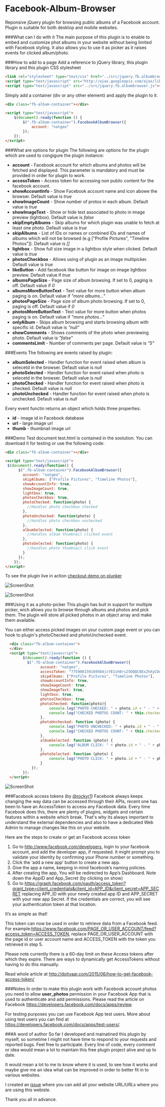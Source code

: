 Facebook-Album-Browser
======================

Reponsive jQuery plugin for browsing public albums of a Facebook account.
Plugin is suitable for both desktop and mobile websites.

###What can I do with it
The main purpose of this plugin is to enable to embed and customize phot albums in your website without being limited with Facebook styling. It also allows you to use it as picker as it raises events for clicked album/photo.

###How to add to a page
Add a reference to jQuery library, this plugin library and this plugin CSS stylesheet
```html
<link rel="stylesheet" type="text/css" href="../src/jquery.fb.albumbrowser.css" />
<script type="text/javascript" src="http://ajax.googleapis.com/ajax/libs/jquery/1.11.0/jquery.min.js"></script>
<script type="text/javascript" src="../src/jquery.fb.albumbrowser.js"></script>
```
Simply add a container (div or any other element) and apply the plugin to it.
```html
<div class="fb-album-container"></div>

<script type="text/javascript">
    $(document).ready(function () {
        $(".fb-album-container").FacebookAlbumBrowser({
            account: "natgeo"
        });
    });
</script>
```

###What are options for plugin
The following are options for the plugin which are used to congigure the plugin instance:
* **account** - Facebook account for which albums and photos will be fetched and displayed. This parameter is mandatory and must be provided in order for plugin to work.
* **accessToken** - Access token for accessing non public content for the facebook account.
* **showAccountInfo** - Show Facebook account name and icon abowe the browser. Default value is _true_
* **showImageCount** - Show number of protos in each album. Default value is _true_
* **showImageText** - Show or hide text associated to photo in image preview (lightbox). Default value is _false_
* **skipEmptyAlbums** - Skip albums for which plugin was unable to fetch at least one photo. Default value is _true_
* **skipAlbums** - List of IDs or names or combined IDs and names of albums which will not be browsed (e.g ["Profile Pictures", "Timeline Photos"]). Default value is _[]_
* **lightbox** - Show full size image in a lightbox style when clicked. Default value is _true_
* **photosCheckbox** - Allows using of plugin as an image multipicker. Default value is _true_
* **likeButton** - Add facebook like button for image on image lightbox preview. Default value if _true_
* **albumsPageSize** - Page size of album browsing. If set to 0, paging is off. Default value if _0_
* **albumsMoreButtonText** - Text value for more button when album paging is on. Default value if _"more albums..."_
* **photosPageSize** - Page size of album photo browsing. If set to 0, paging is off. Default value if _0_
* **photosMoreButtonText** - Text value for more button when photos paging is on. Default value if _"more photos..."_
* **onlyAlbum** - Skips album browsing and starts browsing album with specific id. Default value is _"null"_
* **showComments** - Shows comments of the photo when previewing photo. Default value is _"false"_
* **commentsLimit** - Number of comments per page. Default value is _"5"_

###Events
The following are events raised by plugin:
* **albumSelected** - Handler function for event raised when album is selecetd in the browser. Default value is _null_
* **photoSelected** - Handler function for event raised when photo is selecetd in the browser. Default value is _null_
* **photoChecked** - Handler function for event raised when photo is checked. Default value is _null_
* **photoUnchecked** - Handler function for event raised when photo is unchecked. Default value is _null_

Every event functin returns an object which holds three properties:
* **id** - image id in Facebook database
* **url** - large image url
* **thumb** - thumbnail image url

###Demo
Test document test.html is contained in the soolution. You can download it for testing or use the following code:

```html
<div class="fb-album-container"></div>

<script type="text/javascript">
 $(document).ready(function() {
      $(".fb-album-container").FacebookAlbumBrowser({
        account: "natgeo",
        skipAlbums: ["Profile Pictures", "Timeline Photos"],
        showAccountInfo: true,
        showImageCount: true,
        lightbox: true,
        photosCheckbox: true,
        photoChecked: function(photo) {
          //Handles photo checkbox checked
        },
        photoUnchecked: function(photo) {
          //Handles photo checkbox unchecked
        },
        albumSelected: function(photo) {
          //Handles album thumbnail clicked event
        },
        photoSelected: function(photo) {
          //Handles photo thumbnail click event
        }
      });
    });
</script>
```
To see the plugin live in action [checkout demo on plunker](http://plnkr.co/edit/bpcaagDgxVClt1lsDH5a?p=preview)

![ScreenShot](http://dejanstojanovic.net/media/31597/facebook-album-browser.png)


![ScreenShot](http://dejanstojanovic.net/media/31657/faceboo-phptp-preview.png)

###Using it as a photo-picker
This plugin has buit in support for multiple picker, wich allows you to browse through albums and photos and pick them. The plugin will store all picked photos in an object array and make them available.

You can either access picked images on your custom page event or you can hook to plugin's photoChecked and photoUnchecked event.
```html
  <div class="fb-album-container">
  </div>
  <script type="text/javascript">
        $(document).ready(function () {
          $(".fb-album-container").FacebookAlbumBrowser({
                account: "natgeo",
                accessToken: "775908159169504|cYEIsh0rs25OQQC8Ex2hXyCOut4",
                skipAlbums: ["Profile Pictures", "Timeline Photos"],
                showAccountInfo: true,
                showImageCount: true,
                showImageText: true,
                lightbox: true,
                photosCheckbox: true,
                photoChecked: function(photo){
                    console.log("PHOTO CHECKED: " + photo.id + " - " + photo.url + " - " + photo.thumb);
                    console.log("CHECKED PHOTOS COUNT: " + this.checkedPhotos.length);
                },
                photoUnchecked: function (photo) {
                    console.log("PHOTO UNCHECKED: " + photo.id + " - " + photo.url + " - " + photo.thumb);
                    console.log("CHECKED PHOTOS COUNT: " + this.checkedPhotos.length);
                },
                albumSelected: function (photo) {
                    console.log("ALBUM CLICK: " + photo.id + " - " + photo.url + " - " + photo.thumb);
                },
                photoSelected: function (photo) {
                    console.log("PHOTO CLICK: " + photo.id + " - " + photo.url + " - " + photo.thumb);
                }
            });
        });
  </script>
```


![ScreenShot](http://dejanstojanovic.net/media/31674/fb-photo-picker.png)

###Facebook access tokens (by [@rockyr1](https://github.com/rockyr1))
Facebook always keeps changing the way data can be accessed through their APIs, recent one has been to have an AccessToken to access any Facebook data. Every time Facebook does this, there are plenty of plugins, widgets and certain features within a website which break. That's why its always important to understand the external dependencies and also to have a dedicated Web Admin to manage changes like this on your website.

Here are the steps to create or get an Facebook access token

1. Go to http://www.facebook.com/developers, login to your facebook account, and add the developer app, if requested. It might prompt you to validate your identity by confirming your Phone number or something.
2. Click the ‘add a new app’ button to create a new app.
3. Give the app a name, keeping in mind facebook’s naming policies.
4. After creating the app, You will be redirected to App’s Dashboard.  Note down the AppID and App_Secret (by clicking on show)
5. Go to https://graph.facebook.com/oauth/access_token?grant_type=client_credentials&client_id=APP_ID&client_secret=APP_SECRET replacing APP_ID with your newly created app ID and APP_SECRET with your new app Secret. If the credentials are correct, you will see your authentication token at that location.

It’s as simple as that!

This token can now be used in order to retrieve data from a Facebook feed.  For example:https://www.facebook.com/PAGE_OR_USER_ACCOUNT/feed?access_token=ACCESS_TOKEN, replace PAGE_OR_USER_ACCOUNT with the page id or user account name and ACCESS_TOKEN with the token you retrieved in step 5.

Please note currently there is a 60-day limit on these Access tokens after which they expire. There are ways to dynamically get AccessTokens without having to do this manually.

Read whole article at http://doityaar.com/2015/06/how-to-get-facebook-access-token/

###Notes
In order to make this plugin work with Facebook account photos you need to allow **user_photos** permission in your Facebook App that is used to authenticate and add permissions.
Please read the article on Facebook https://developers.facebook.com/docs/apps/review.

For testing purposes you can use Facebook App test users. More about using test users you can find at https://developers.facebook.com/docs/apps/test-users/.

###A word of author
So far I developed and mainatined this plugin by myself, so sometime I might not have time to respond to your requests and reported bugs. Feel free to participate. Every line of code, every comment or idea would mean a lot to maintain this free plugin project alive and up to date.

It would mean a lot to me to know where it is used, to see how it works and maybe give me an idea what can be improved in order to better fit in to various websites.

I created an [issue](https://github.com/dejanstojanovic/Facebook-Album-Browser/issues/13) where you can add all your website URL/URLs where you are using this webiste.

Thank you all in advance.
